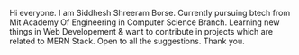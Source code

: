 Hi everyone.
I am Siddhesh Shreeram Borse.
Currently pursuing btech from Mit Academy Of Engineering in Computer Science Branch.
Learning new things in Web Developement & want to contribute in projects which are related to MERN Stack.
Open to all the suggestions.
Thank you.
